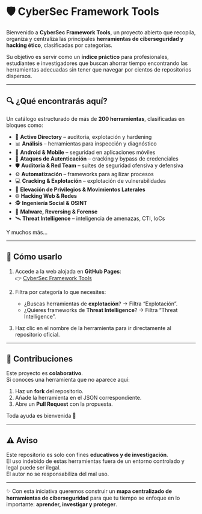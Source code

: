 # 🛡️ CyberSec Framework Tools  

Bienvenido a **CyberSec Framework Tools**, un proyecto abierto que recopila, organiza y centraliza las principales **herramientas de ciberseguridad y hacking ético**, clasificadas por categorías.  

Su objetivo es servir como un **índice práctico** para profesionales, estudiantes e investigadores que buscan ahorrar tiempo encontrando las herramientas adecuadas sin tener que navegar por cientos de repositorios dispersos.  

---

## 🔍 ¿Qué encontrarás aquí?  
Un catálogo estructurado de más de **200 herramientas**, clasificadas en bloques como:  

- 🏢 **Active Directory** – auditoría, explotación y hardening  
- 📊 **Análisis** – herramientas para inspección y diagnóstico  
- 📱 **Android & Mobile** – seguridad en aplicaciones móviles  
- 🔑 **Ataques de Autenticación** – cracking y bypass de credenciales  
- 🛡️ **Auditoría & Red Team** – suites de seguridad ofensiva y defensiva  
- ⚙️ **Automatización** – frameworks para agilizar procesos  
- 💻 **Cracking & Explotación** – explotación de vulnerabilidades  
- 🚀 **Elevación de Privilegios & Movimientos Laterales**  
- 🌐 **Hacking Web & Redes**  
- 🕵️ **Ingeniería Social & OSINT**  
- 🧩 **Malware, Reversing & Forense**  
- 🛰️ **Threat Intelligence** – inteligencia de amenazas, CTI, IoCs  

Y muchos más…  

---

## 🧭 Cómo usarlo  
1. Accede a la web alojada en **GitHub Pages**:  
   👉 [CyberSec Framework Tools](https://sparkhacky.github.io/cybersec-framework-tools/)  

2. Filtra por categoría lo que necesites:  
   - ¿Buscas herramientas de **explotación**? → Filtra “Explotación”.  
   - ¿Quieres frameworks de **Threat Intelligence**? → Filtra “Threat Intelligence”.  

3. Haz clic en el nombre de la herramienta para ir directamente al repositorio oficial.  

---

## 🤝 Contribuciones  
Este proyecto es **colaborativo**.  
Si conoces una herramienta que no aparece aquí:  

1. Haz un **fork** del repositorio.  
2. Añade la herramienta en el JSON correspondiente.  
3. Abre un **Pull Request** con la propuesta.  

Toda ayuda es bienvenida 💙  

---

## ⚠️ Aviso  
Este repositorio es solo con fines **educativos y de investigación**.  
El uso indebido de estas herramientas fuera de un entorno controlado y legal puede ser ilegal.  
El autor no se responsabiliza del mal uso.  

---

✨ Con esta iniciativa queremos construir un **mapa centralizado de herramientas de ciberseguridad** para que tu tiempo se enfoque en lo importante: **aprender, investigar y proteger**.  
